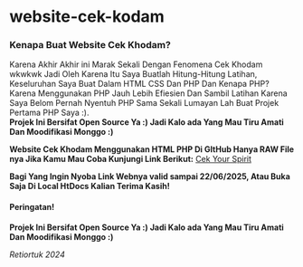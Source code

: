 <h1>website-cek-kodam</h1>

<h3><strong>Kenapa Buat Website Cek Khodam?</strong></h3>

<p> Karena Akhir Akhir ini Marak Sekali Dengan Fenomena Cek Khodam wkwkwk Jadi Oleh Karena Itu Saya Buatlah Hitung-Hitung Latihan, Keseluruhan Saya Buat Dalam HTML CSS Dan PHP Dan Kenapa PHP? Karena
Menggunakan PHP Jauh Lebih Efiesien Dan Sambil Latihan Karena Saya Belom Pernah Nyentuh PHP Sama Sekali Lumayan Lah Buat Projek Pertama PHP Saya :). 
 <br> 
  <strong> Projek Ini Bersifat Open Source Ya :) Jadi Kalo ada Yang Mau Tiru Amati Dan Moodifikasi Monggo :)</strong>  </p>

<strong>Website Cek Khodam Menggunakan HTML PHP Di GItHub Hanya RAW File nya Jika Kamu Mau Coba Kunjungi Link Berikut:</strong>
<a href ="https://checkyourspirit.000webhostapp.com" target="_blank">Cek Your Spirit</a>

<strong>Bagi Yang Ingin Nyoba Link Webnya valid sampai 22/06/2025, Atau Buka Saja Di Local HtDocs Kalian Terima Kasih!</strong>

<h4><strong>Peringatan!</strong></h4>
<p><strong>Projek Ini Bersifat Open Source Ya :) Jadi Kalo ada Yang Mau Tiru Amati Dan Moodifikasi Monggo :)</strong></p> 

<i>Retiortuk 2024</i>

